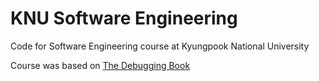 # KNU Software Engineering

Code for Software Engineering course at Kyungpook National University  

Course was based on [The Debugging Book](https://www.debuggingbook.org/)